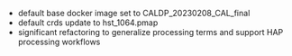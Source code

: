 - default base docker image set to CALDP_20230208_CAL_final
- default crds update to hst_1064.pmap
- significant refactoring to generalize processing terms and support
  HAP processing workflows
